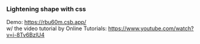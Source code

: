 ### Lightening shape with css
Demo: https://rbu60m.csb.app/ <br/>
w/ the video tutorial by Online Tutorials: https://www.youtube.com/watch?v=i-8Tv6BzlU4
